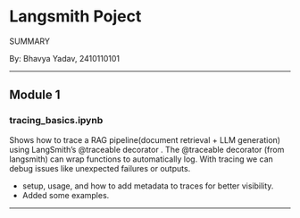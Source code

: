 # Langsmith Poject
SUMMARY

By: Bhavya Yadav, 2410110101

---

## Module 1
### tracing_basics.ipynb
Shows how to trace a RAG pipeline(document retrieval + LLM generation) using LangSmith’s @traceable decorator .
The @traceable decorator (from langsmith) can wrap functions to automatically log.
With tracing we can debug issues like unexpected failures or outputs.
- setup, usage, and how to add metadata to traces for better visibility.
- Added some examples.

---

